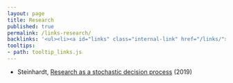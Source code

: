 ```yaml
---
layout: page
title: Research
published: true
permalink: /links-research/
backlinks: '<ul><li><a id="links" class="internal-link" href="/links/">Links</a></li></ul>'
tooltips: 
- path: tooltip_links.js
---
```


* Steinhardt, [Research as a stochastic decision process](https://cs.stanford.edu/~jsteinhardt/ResearchasaStochasticDecisionProcess.html) (2019)
